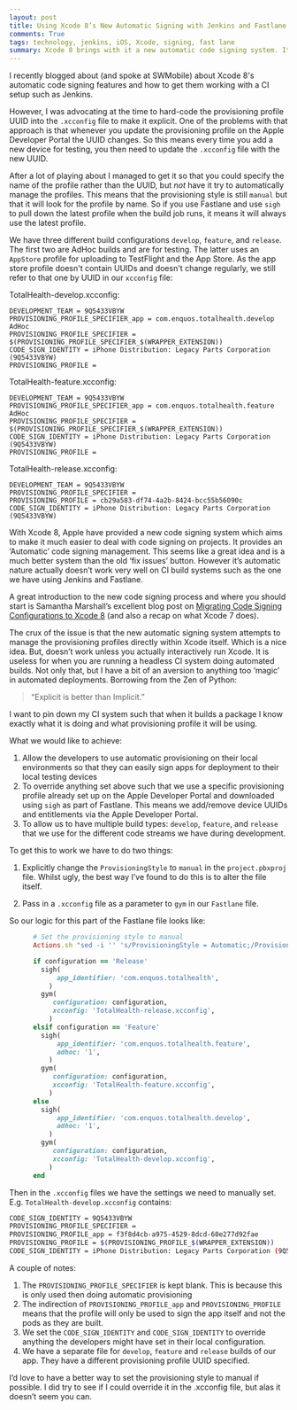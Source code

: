 ```yaml
---
layout: post
title: Using Xcode 8’s New Automatic Signing with Jenkins and Fastlane
comments: True
tags: technology, jenkins, iOS, Xcode, signing, fast lane
summary: Xcode 8 brings with it a new automatic code signing system. It is meant to make life a lot easier for developers, but needs a bit of work to get working with headless CI systems like Fastlane and Jenkins.
---
```


I recently blogged about (and spoke at SWMobile) about Xcode 8's automatic code signing features and how to get them working with a CI setup such as Jenkins.

However, I was advocating at the time to hard-code the provisioning profile UUID into the `.xcconfig` file to make it explicit. One of the problems with that approach is that whenever you update the provisioning profile on the Apple Developer Portal the UUID changes. So this means every time you add a new device for testing, you then need to update the `.xcconfig` file with the new UUID.

After a lot of playing about I managed to get it so that you could specify the name of the profile rather than the UUID, but *not* have it try to automatically manage the profiles. This means that the provisioning style is still `manual` but that it will look for the profile by name. So if you use Fastlane and use `sigh` to pull down the latest profile when the build job runs, it means it will always use the latest profile.

We have three different build configurations `develop`, `feature`, and `release`. The first two are AdHoc builds and are for testing. The latter uses an `AppStore` profile for uploading to TestFlight and the App Store. As the app store profile doesn't contain UUIDs and doesn't change regularly, we still refer to that one by UUID in our `xcconfig` file:

TotalHealth-develop.xcconfig:
```
DEVELOPMENT_TEAM = 9Q5433VBYW
PROVISIONING_PROFILE_SPECIFIER_app = com.enquos.totalhealth.develop AdHoc
PROVISIONING_PROFILE_SPECIFIER = $(PROVISIONING_PROFILE_SPECIFIER_$(WRAPPER_EXTENSION))
CODE_SIGN_IDENTITY = iPhone Distribution: Legacy Parts Corporation (9Q5433VBYW)
PROVISIONING_PROFILE = 
```

TotalHealth-feature.xcconfig:
```
DEVELOPMENT_TEAM = 9Q5433VBYW
PROVISIONING_PROFILE_SPECIFIER_app = com.enquos.totalhealth.feature AdHoc
PROVISIONING_PROFILE_SPECIFIER = $(PROVISIONING_PROFILE_SPECIFIER_$(WRAPPER_EXTENSION))
CODE_SIGN_IDENTITY = iPhone Distribution: Legacy Parts Corporation (9Q5433VBYW)
PROVISIONING_PROFILE = 
```

TotalHealth-release.xcconfig:
```
DEVELOPMENT_TEAM = 9Q5433VBYW
PROVISIONING_PROFILE_SPECIFIER =
PROVISIONING_PROFILE = cb29a583-df74-4a2b-8424-bcc55b56090c
CODE_SIGN_IDENTITY = iPhone Distribution: Legacy Parts Corporation (9Q5433VBYW)
```

With Xcode 8, Apple have provided a new code signing system which aims to make it much easier to deal with code signing on projects. It provides an ‘Automatic’ code signing management. This seems like a great idea and is a much better system than the old ‘fix issues’ button. However it’s automatic nature actually doesn’t work very well on CI build systems such as the one we have using Jenkins and Fastlane.

A great introduction to the new code signing process and where you should start is Samantha Marshall’s excellent blog post on [Migrating Code Signing Configurations to Xcode 8](https://pewpewthespells.com/blog/migrating_code_signing.html) (and also a recap on what Xcode 7 does). 

The crux of the issue is that the new automatic signing system attempts to manage the provisioning profiles directly within Xcode itself. Which is a nice idea. But, doesn’t work unless you actually interactively run Xcode. It is useless for when you are running a headless CI system doing automated builds. Not only that, but I have a bit of an aversion to anything too ‘magic’ in automated deployments. Borrowing from the Zen of Python:

> “Explicit is better than Implicit.”

I want to pin down my CI system such that when it builds a package I know exactly what it is doing and what provisioning profile it will be using.

What we would like to achieve:

1. Allow the developers to use automatic provisioning on their local environments so that they can easily sign apps for deployment to their local testing devices
2. To override anything set above such that we use a specific provisioning profile already set up on the Apple Developer Portal and downloaded using `sigh` as part of Fastlane. This means we add/remove device UUIDs and entitlements via the Apple Developer Portal.
3. To allow us to have multiple build types: `develop`, `feature`, and `release` that we use for the different code streams we have during development.

To get this to work we have to do two things:

1. Explicitly change the `ProvisioningStyle` to `manual` in the `project.pbxproj` file. Whilst ugly, the best way I’ve found to do this is to alter the file itself.

2. Pass in a `.xcconfig` file as a parameter to `gym` in our `Fastlane` file.

So our logic for this part of the Fastlane file looks like:

```ruby
      # Set the provisioning style to manual
      Actions.sh "sed -i '' 's/ProvisioningStyle = Automatic;/ProvisioningStyle = Manual;/' ../#{project}/project.pbxproj"

      if configuration == 'Release' 
        sigh(
            app_identifier: 'com.enquos.totalhealth',
          )
        gym(
           configuration: configuration,
           xcconfig: 'TotalHealth-release.xcconfig',
          )
      elsif configuration == 'Feature'
        sigh(
            app_identifier: 'com.enquos.totalhealth.feature',
            adhoc: '1',
          )
        gym(
           configuration: configuration,
           xcconfig: 'TotalHealth-feature.xcconfig',
          )
      else
        sigh(
            app_identifier: 'com.enquos.totalhealth.develop',
            adhoc: '1',
          )
        gym(
           configuration: configuration,
           xcconfig: 'TotalHealth-develop.xcconfig',
          )
      end

```
Then in the `.xcconfig` files we have the settings we need to manually set. E.g. `TotalHealth-develop.xcconfig` contains:

```sh
CODE_SIGN_IDENTITY = 9Q5433VBYW
PROVISIONING_PROFILE_SPECIFIER =
PROVISIONING_PROFILE_app = f3f8d4cb-a975-4529-8dcd-60e277d92fae
PROVISIONING_PROFILE = $(PROVISIONING_PROFILE_$(WRAPPER_EXTENSION))
CODE_SIGN_IDENTITY = iPhone Distribution: Legacy Parts Corporation (9Q5433VBYW)
```

A couple of notes:

1. The `PROVISIONING_PROFILE_SPECIFIER` is kept blank. This is because this is only used then doing automatic provisioning
2. The indirection of `PROVISIONING_PROFILE_app` and `PROVISIONING_PROFILE` means that the profile will only be used to sign the app itself and not the pods as they are built.
3. We set the `CODE_SIGN_IDENTITY` and `CODE_SIGN_IDENTITY` to override anything the developers might have set in their local configuration.
4. We have a separate file for `develop`, `feature` and `release` builds of our app. They have a different provisioning profile UUID specified.

I’d love to have a better way to set the provisioning style to manual if possible. I did try to see if I could override it in the .xcconfig file, but alas it doesn’t seem you can.

